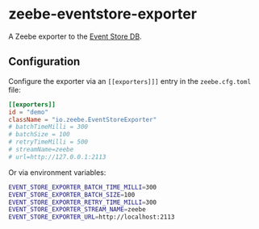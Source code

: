 # zeebe-eventstore-exporter
A Zeebe exporter to the [Event Store DB](https://eventstore.org/).

## Configuration

Configure the exporter via an `[[exporters]]]` entry in the `zeebe.cfg.toml` file:

```toml
[[exporters]]
id = "demo"
className = "io.zeebe.EventStoreExporter"
# batchTimeMilli = 300
# batchSize = 100
# retryTimeMilli = 500
# streamName=zeebe
# url=http://127.0.0.1:2113

```

Or via environment variables:

```bash
EVENT_STORE_EXPORTER_BATCH_TIME_MILLI=300
EVENT_STORE_EXPORTER_BATCH_SIZE=100
EVENT_STORE_EXPORTER_RETRY_TIME_MILLI=300
EVENT_STORE_EXPORTER_STREAM_NAME=zeebe
EVENT_STORE_EXPORTER_URL=http://localhost:2113
```
